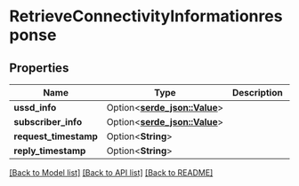 # RetrieveConnectivityInformationresponse

## Properties

Name | Type | Description | Notes
------------ | ------------- | ------------- | -------------
**ussd_info** | Option<[**serde_json::Value**](.md)> |  | [optional]
**subscriber_info** | Option<[**serde_json::Value**](.md)> |  | [optional]
**request_timestamp** | Option<**String**> |  | [optional]
**reply_timestamp** | Option<**String**> |  | [optional]

[[Back to Model list]](../README.md#documentation-for-models) [[Back to API list]](../README.md#documentation-for-api-endpoints) [[Back to README]](../README.md)


